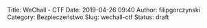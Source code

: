 Title: WeChall - CTF
Date: 2019-04-26 09:40
Author: filipgorczynski
Category: Bezpieczeństwo
Slug: wechall-ctf
Status: draft


